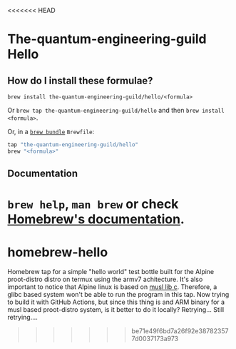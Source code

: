 <<<<<<< HEAD
# The-quantum-engineering-guild Hello

## How do I install these formulae?

`brew install the-quantum-engineering-guild/hello/<formula>`

Or `brew tap the-quantum-engineering-guild/hello` and then `brew install <formula>`.

Or, in a [`brew bundle`](https://github.com/Homebrew/homebrew-bundle) `Brewfile`:

```ruby
tap "the-quantum-engineering-guild/hello"
brew "<formula>"
```

## Documentation

`brew help`, `man brew` or check [Homebrew's documentation](https://docs.brew.sh).
=======
# homebrew-hello
Homebrew tap for a simple "hello world" test bottle built for the Alpine proot-distro distro on termux using the armv7 achitecture. 
It's also important to notice that Alpine linux is based on [musl lib c](https://musl.libc.org). Therefore, a glibc based system won't be able to run the program in this tap. Now trying to build it with GitHub Actions, but since this thing is and ARM binary for a musl based proot-distro system, is it better to do it locally? Retrying... Still retrying....
>>>>>>> be71e49f6bd7a26f92e387823577d0037173a973
